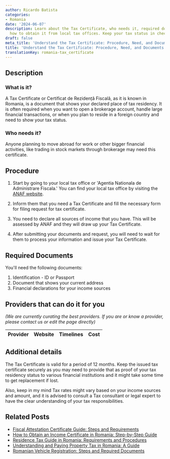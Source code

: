 ```yaml
---
author: Ricardo Batista
categories:
- Romania
date: '2024-06-07'
description: Learn about the Tax Certificate, who needs it, required documents, and
  how to obtain it from local tax offices. Keep your tax status in check.
draft: false
meta_title: 'Understand the Tax Certificate: Procedure, Need, and Documents'
title: 'Understand the Tax Certificate: Procedure, Need, and Documents'
translationKey: romania-tax_certificate
---
```


## Description

### What is it?
A Tax Certificate or Certificat de Rezidență Fiscală, as it is known in Romania, is a document that shows your declared place of tax residency. It is often required when you want to open a brokerage account, handle large financial transactions, or when you plan to reside in a foreign country and need to show your tax status.

### Who needs it?
Anyone planning to move abroad for work or other bigger financial activities, like trading in stock markets through brokerage may need this certificate. 

## Procedure

1. Start by going to your local tax office or 'Agentia Nationala de Administrare Fiscala.' You can find your local tax office by visiting the [ANAF website](http://www.anaf.ro/).

2. Inform them that you need a Tax Certificate and fill the necessary form for filing request for tax certificate.

3. You need to declare all sources of income that you have. This will be assessed by ANAF and they will draw up your Tax Certificate.

4. After submitting your documents and request, you will need to wait for them to process your information and issue your Tax Certificate.

## Required Documents

You'll need the following documents:

1. Identification - ID or Passport
2. Document that shows your current address
3. Financial declarations for your income sources

## Providers that can do it for you

_(We are currently curating the best providers. If you are or know a provider, please contact us or edit the page directly)_

| Provider        |     Website     |     Timelines    |       Cost      |
| --------------- | --------------- |  :-------------: | :-------------: |

## Additional details
The Tax Certificate is valid for a period of 12 months. Keep the issued tax certificate securely as you may need to provide that as proof of your tax residency status to various financial institutions and it might take some time to get replacement if lost.

Also, keep in my mind Tax rates might vary based on your income sources and amount, and it is advised to consult a Tax consultant or legal expert to have the clear understanding of your tax responsibilities.


## Related Posts

- [Fiscal Attestation Certificate Guide: Steps and Requirements](https://tramitit.com/guides/romania/fiscal_attestation_certificate/)
- [How to Obtain an Income Certificate in Romania: Step-by-Step Guide](https://tramitit.com/guides/romania/income_certificate/)
- [Residence Tax Guide in Romania: Requirements and Procedures](https://tramitit.com/guides/romania/residence_tax/)
- [Understanding and Paying Property Tax in Romania: A Guide](https://tramitit.com/guides/romania/property_tax/)
- [Romanian Vehicle Registration: Steps and Required Documents](https://tramitit.com/guides/romania/vehicle_visa/)